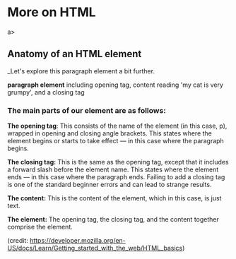 # More on HTML
a>
## Anatomy of an HTML element

_Let's explore this paragraph element a bit further.

**paragraph element** including opening tag, content reading 'my cat is very grumpy', and a closing tag

### The main parts of our element are as follows:

**The opening tag**: This consists of the name of the element (in this case, p), wrapped in opening and closing angle brackets. This states where the element begins or starts to take effect — in this case where the paragraph begins.

**The closing tag:** This is the same as the opening tag, except that it includes a forward slash before the element name. This states where the element ends — in this case where the paragraph ends. Failing to add a closing tag is one of the standard beginner errors and can lead to strange results.

**The content:** This is the content of the element, which in this case, is just text.

**The element:** The opening tag, the closing tag, and the content together comprise the element.

(credit: https://developer.mozilla.org/en-US/docs/Learn/Getting_started_with_the_web/HTML_basics)
